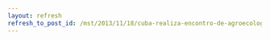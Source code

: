 ```yaml
---
layout: refresh
refresh_to_post_id: /mst/2013/11/18/cuba-realiza-encontro-de-agroecologia-com-delegados-de-20-pases
---
```

